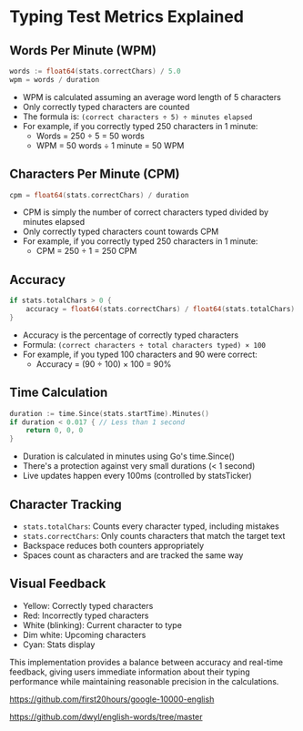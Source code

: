 # Typing Test Metrics Explained

## Words Per Minute (WPM)
```go
words := float64(stats.correctChars) / 5.0
wpm = words / duration
```
- WPM is calculated assuming an average word length of 5 characters
- Only correctly typed characters are counted
- The formula is: `(correct characters ÷ 5) ÷ minutes elapsed`
- For example, if you correctly typed 250 characters in 1 minute:
  - Words = 250 ÷ 5 = 50 words
  - WPM = 50 words ÷ 1 minute = 50 WPM

## Characters Per Minute (CPM)
```go
cpm = float64(stats.correctChars) / duration
```
- CPM is simply the number of correct characters typed divided by minutes elapsed
- Only correctly typed characters count towards CPM
- For example, if you correctly typed 250 characters in 1 minute:
  - CPM = 250 ÷ 1 = 250 CPM

## Accuracy
```go
if stats.totalChars > 0 {
    accuracy = float64(stats.correctChars) / float64(stats.totalChars) * 100
}
```
- Accuracy is the percentage of correctly typed characters
- Formula: `(correct characters ÷ total characters typed) × 100`
- For example, if you typed 100 characters and 90 were correct:
  - Accuracy = (90 ÷ 100) × 100 = 90%

## Time Calculation
```go
duration := time.Since(stats.startTime).Minutes()
if duration < 0.017 { // Less than 1 second
    return 0, 0, 0
}
```
- Duration is calculated in minutes using Go's time.Since()
- There's a protection against very small durations (< 1 second)
- Live updates happen every 100ms (controlled by statsTicker)

## Character Tracking
- `stats.totalChars`: Counts every character typed, including mistakes
- `stats.correctChars`: Only counts characters that match the target text
- Backspace reduces both counters appropriately
- Spaces count as characters and are tracked the same way

## Visual Feedback
- Yellow: Correctly typed characters
- Red: Incorrectly typed characters
- White (blinking): Current character to type
- Dim white: Upcoming characters
- Cyan: Stats display

This implementation provides a balance between accuracy and real-time feedback, giving users immediate information about their typing performance while maintaining reasonable precision in the calculations.

https://github.com/first20hours/google-10000-english

https://github.com/dwyl/english-words/tree/master
